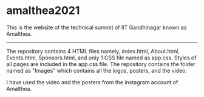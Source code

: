 # amalthea2021
This is the website of the technical summit of IIT Gandhinagar known as Amalthea.

----------------------------------------------------------


The repository contains 4 HTML files namely, index.html, About.html, Events.html, Sponsors.html, and only 1 CSS file named as app.css. Styles of all pages are included in the app.css file. The repository contains the folder named as "Images" which contains all the logos, posters, and the video. 

I have used the video and the posters from the instagram account of Amalthea.
